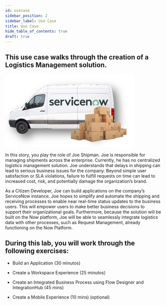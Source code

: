 ```yaml
---
id: usecase
sidebar_position: 2
sidebar_label: Use Case
title: Use Case
hide_table_of_contents: true
draft: true
---
```


## This use case walks through the creation of a Logistics Management solution.

![](../images/2023-09-11-16-34-46.png)

In this story, you play the role of Joe Shipman. Joe is responsible for managing shipments across the enterprise. Currently, he has no centralized logistics management solution. Joe understands that delays in shipping can lead to serious business issues for the company. Beyond simple user satisfaction or SLA violations, failure to fulfill requests on time can lead to increased cost, risk, and potentially damage the organization’s brand.

As a Citizen Developer, Joe can build applications on the company’s ServiceNow instance. Joe hopes to simplify and automate the shipping and receiving processes to enable near real-time status updates to the business users. This will empower users to make better business decisions to support their organizational goals. Furthermore, because the solution will be built on the Now platform, Joe will be able to seamlessly integrate logistics data with other processes, such as Request Management, already functioning on the Now Platform.

## During this lab, you will work through the following exercises:

- Build an Application (30 minutos)

- Create a Workspace Experience (25 minutos)

- Create an Integrated Business Process using Flow Designer and IntegrationHub (45 mins)

- Create a Mobile Experience (10 mins) (optional)